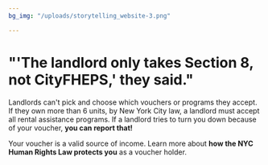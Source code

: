 ```yaml
---
bg_img: "/uploads/storytelling_website-3.png"

---
```

# "'The landlord only takes Section 8, not CityFHEPS,' they said."

Landlords can't pick and choose which vouchers or programs they accept. If they own more than 6 units, by New York City law, a landlord must accept all rental assistance programs. If a landlord tries to turn you down because of your voucher, **you can report that!**

Your voucher is a valid source of income. Learn more about **how the NYC Human Rights Law protects you** as a voucher holder.